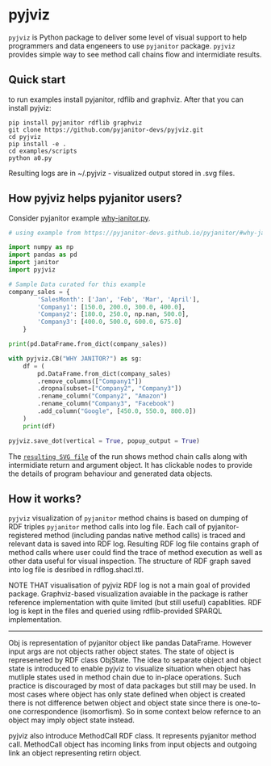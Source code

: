 # pyjviz

`pyjviz` is Python package to deliver some level of visual support to help programmers and data engeneers to use `pyjanitor` package.
`pyjviz` provides simple way to see method call chains flow and intermidiate results.

## Quick start

to run examples install pyjanitor, rdflib and graphviz. After that you can install pyjviz:

```
pip install pyjanitor rdflib graphviz
git clone https://github.com/pyjanitor-devs/pyjviz.git
cd pyjviz
pip install -e .
cd examples/scripts
python a0.py
```

Resulting logs are in ~/.pyjviz - visualized output stored in .svg files.

## How pyjviz helps pyjanitor users?

Consider pyjanitor example [why-janitor.py](https://github.com/pyjanitor-devs/pyjviz/blob/main/examples/scripts/why-janitor.py).

```python
# using example from https://pyjanitor-devs.github.io/pyjanitor/#why-janitor as starting point

import numpy as np
import pandas as pd
import janitor
import pyjviz

# Sample Data curated for this example
company_sales = {
        'SalesMonth': ['Jan', 'Feb', 'Mar', 'April'],
        'Company1': [150.0, 200.0, 300.0, 400.0],
        'Company2': [180.0, 250.0, np.nan, 500.0],
        'Company3': [400.0, 500.0, 600.0, 675.0]
    }

print(pd.DataFrame.from_dict(company_sales))

with pyjviz.CB("WHY JANITOR?") as sg:
    df = (
        pd.DataFrame.from_dict(company_sales)
        .remove_columns(["Company1"])
        .dropna(subset=["Company2", "Company3"])
        .rename_column("Company2", "Amazon")
        .rename_column("Company3", "Facebook")
        .add_column("Google", [450.0, 550.0, 800.0])
    )
    print(df)

pyjviz.save_dot(vertical = True, popup_output = True)
```

The [`resulting SVG file`][res] of the run shows method chain calls along with intermidiate return and argument object. It has clickable nodes to provide the details of program behaviour and generated data objects.

[res]: https://asmirnov69.github.io/pyjviz-poc/docs/why-janitor.py.ttl.dot.svg

## How it works?

`pyjviz` visualization of `pyjanitor` method chains is based on dumping of RDF triples `pyjanitor` method calls into log file. Each call of pyjanitor-registered method (including pandas native method calls) is traced and relevant data is saved into RDF log. Resulting RDF log file contains graph of method calls where user could find the trace of method execution as well as other data useful for visual inspection. The structure of RDF graph saved into log file is desribed in rdflog.shacl.ttl.

NOTE THAT visualisation of pyjviz RDF log is not a main goal of provided package. Graphviz-based visualization avaiable in the package is rather reference implementation with quite limited (but still useful) capablities. RDF log is kept in the files and queried using rdflib-provided SPARQL implementation.

--------

Obj is representation of pyjanitor object like pandas DataFrame. However input args are not objects rather object states. The state of object is represeneted by RDF class ObjState. The idea to separate object and object state is introduced to enable pyjviz to visualize situation when object has mutliple states used in method chain due to in-place operations. Such practice is discouraged by most of data packages but still may be used. In most cases where object has only state defined when object is created there is not difference betwen object and object state since there is one-to-one correspondence (isomorfism). So in some context below refernce to an object may imply object state instead.

pyjviz also introduce MethodCall RDF class. It represents pyjanitor method call. MethodCall object has incoming links from input objects and outgoing link an object representing retirn object.


